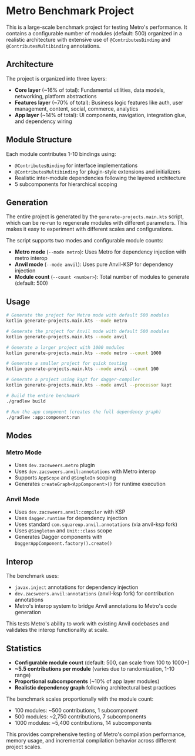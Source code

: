 # Metro Benchmark Project

This is a large-scale benchmark project for testing Metro's performance. It contains a configurable number of modules
(default: 500) organized in a realistic architecture with extensive use of `@ContributesBinding` and `@ContributesMultibinding` annotations.

## Architecture

The project is organized into three layers:

- **Core layer** (~16% of total): Fundamental utilities, data models, networking, platform abstractions
- **Features layer** (~70% of total): Business logic features like auth, user management, content, social, commerce,
  analytics
- **App layer** (~14% of total): UI components, navigation, integration glue, and dependency wiring

## Module Structure

Each module contributes 1-10 bindings using:

- `@ContributesBinding` for interface implementations
- `@ContributesMultibinding` for plugin-style extensions and initializers
- Realistic inter-module dependencies following the layered architecture
- 5 subcomponents for hierarchical scoping

## Generation

The entire project is generated by the `generate-projects.main.kts` script, which can be re-run to regenerate modules
with different parameters. This makes it easy to experiment with different scales and configurations.

The script supports two modes and configurable module counts:
- **Metro mode** (`--mode metro`): Uses Metro for dependency injection with metro interop
- **Anvil mode** (`--mode anvil`): Uses pure Anvil-KSP for dependency injection
- **Module count** (`--count <number>`): Total number of modules to generate (default: 500)

## Usage

```bash
# Generate the project for Metro mode with default 500 modules
kotlin generate-projects.main.kts --mode metro

# Generate the project for Anvil mode with default 500 modules
kotlin generate-projects.main.kts --mode anvil

# Generate a larger project with 1000 modules
kotlin generate-projects.main.kts --mode metro --count 1000

# Generate a smaller project for quick testing
kotlin generate-projects.main.kts --mode anvil --count 100

# Generate a project using kapt for dagger-compiler
kotlin generate-projects.main.kts --mode anvil --processor kapt

# Build the entire benchmark
./gradlew build

# Run the app component (creates the full dependency graph)
./gradlew :app:component:run
```

## Modes

### Metro Mode
- Uses `dev.zacsweers.metro` plugin
- Uses `dev.zacsweers.anvil:annotations` with Metro interop
- Supports `AppScope` and `@SingleIn` scoping
- Generates `createGraph<AppComponent>()` for runtime execution

### Anvil Mode
- Uses `dev.zacsweers.anvil:compiler` with KSP
- Uses `dagger.runtime` for dependency injection
- Uses standard `com.squareup.anvil.annotations` (via anvil-ksp fork)
- Uses `@Singleton` and `Unit::class` scope
- Generates Dagger components with `DaggerAppComponent.factory().create()`

## Interop

The benchmark uses:

- `javax.inject` annotations for dependency injection
- `dev.zacsweers.anvil:annotations` (anvil-ksp fork) for contribution annotations
- Metro's interop system to bridge Anvil annotations to Metro's code generation

This tests Metro's ability to work with existing Anvil codebases and validates the interop functionality at scale.

## Statistics

- **Configurable module count** (default: 500, can scale from 100 to 1000+)
- **~5.5 contributions per module** (varies due to randomization, 1-10 range)
- **Proportional subcomponents** (~10% of app layer modules)
- **Realistic dependency graph** following architectural best practices

The benchmark scales proportionally with the module count:
- 100 modules: ~500 contributions, 1 subcomponent
- 500 modules: ~2,750 contributions, 7 subcomponents
- 1000 modules: ~5,400 contributions, 14 subcomponents

This provides comprehensive testing of Metro's compilation performance, memory usage, and incremental
compilation behavior across different project scales.
